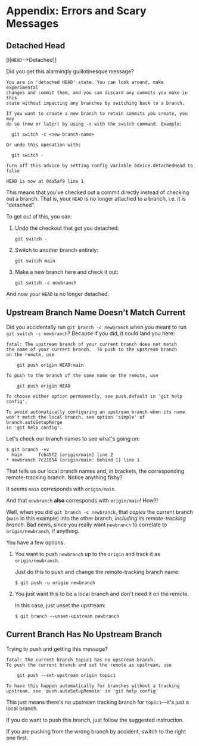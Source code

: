 # Appendix: Errors and Scary Messages

## Detached Head

[i[`HEAD`-->Detached]]

Did you get this alarmingly guillotinesque message?

``` {.default}
You are in 'detached HEAD' state. You can look around, make experimental
changes and commit them, and you can discard any commits you make in this
state without impacting any branches by switching back to a branch.

If you want to create a new branch to retain commits you create, you may
do so (now or later) by using -c with the switch command. Example:

  git switch -c <new-branch-name>

Or undo this operation with:

  git switch -

Turn off this advice by setting config variable advice.detachedHead to false

HEAD is now at 0da5af9 line 1
```

This means that you've checked out a commit directly instead of checking
out a branch. That is, your `HEAD` is no longer attached to a branch,
i.e. it is "detached".

To get out of this, you can:

1. Undo the checkout that got you detached:

   ``` {.default}
   git switch -
   ```

2. Switch to another branch entirely:

   ``` {.default}
   git switch main
   ```

3. Make a new branch here and check it out:

   ``` {.default}
   git switch -c newbranch
   ```

And now your `HEAD` is no longer detached.

## Upstream Branch Name Doesn't Match Current

Did you accidentally run `git branch -c newbranch` when you meant to run
`git switch -c newbranch`? Because if you did, it could land you here:

``` {.default}
fatal: The upstream branch of your current branch does not match
the name of your current branch.  To push to the upstream branch
on the remote, use

    git push origin HEAD:main

To push to the branch of the same name on the remote, use

    git push origin HEAD

To choose either option permanently, see push.default in 'git help config'.

To avoid automatically configuring an upstream branch when its name
won't match the local branch, see option 'simple' of branch.autoSetupMerge
in 'git help config'.
```

Let's check our branch names to see what's going on:

``` {.default}
$ git branch -vv
  main      fc645f2 [origin/main] line 2
* newbranch 7c21054 [origin/main: behind 1] line 1
```

That tells us our local branch names and, in brackets, the corresponding
remote-tracking branch. Notice anything fishy?

It seems `main` corresponds with `origin/main`.

And that `newbranch` **also** corresponds with `origin/main`! How?!

Well, when you did `git branch -c newbranch`, that _copies_ the current
branch (`main` in this example) into the other branch, _including its
remote-tracking branch_. Bad news, since you really want `newbranch` to
correlate to `origin/newbranch`, if anything.

You have a few options.

1. You want to push `newbranch` up to the `origin` and track it as
   `origin/newbranch`.

   Just do this to push and change the remote-tracking branch name:

   ``` {.default}
   $ git push -u origin newbranch
   ```

2. You just want this to be a local branch and don't need it on the
   remote.

   In this case, just unset the upstream:

   ``` {.default}
   $ git branch --unset-upstream newbranch
   ```

## Current Branch Has No Upstream Branch

Trying to push and getting this message?

``` {.default}
fatal: The current branch topic1 has no upstream branch.
To push the current branch and set the remote as upstream, use

    git push --set-upstream origin topic1

To have this happen automatically for branches without a tracking
upstream, see 'push.autoSetupRemote' in 'git help config'
```

This just means there's no upstream tracking branch for `topic1`—it's
just a local branch.

If you do want to push this branch, just follow the suggested
instruction.

If you are pushing from the wrong branch by accident, switch to the
right one first.
